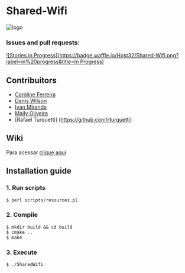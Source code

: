 
# Shared-Wifi

![logo](http://i.imgur.com/lM1lBjq.png)

### Issues and pull requests:

[![Stories in Progress](https://badge.waffle.io/Host32/Shared-Wifi.png?label=in%20progress&title=In Progress)](https://waffle.io/Host32/Shared-Wifi)

## Contribuitors

* [Caroline Ferreira](https://github.com/kkarollinee)
* [Denis Wilson](https://github.com/DenisWP)
* [Ivan Miranda](https://github.com/Host32)
* [Maily Oliveira](https://github.com/mailyosantos)
* [Rafael Turquetti] (https://github.com/rturquetti)

## Wiki
Para acessar [clique aqui](https://github.com/Host32/Shared-Wifi/wiki)


## Installation guide

### 1. Run scripts

```
$ perl scripts/resources.pl
```

### 2. Compile

```
$ mkdir build && cd build
$ cmake ..
$ make
```

### 3. Execute

```
$ ./SharedWifi
```
